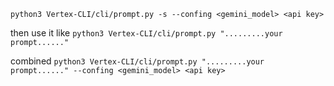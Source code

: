 
`python3 Vertex-CLI/cli/prompt.py -s --confing <gemini_model> <api key>`

then use it like 
`python3 Vertex-CLI/cli/prompt.py ".........your prompt......"`


combined `python3 Vertex-CLI/cli/prompt.py ".........your prompt......" --confing <gemini_model> <api key>`
